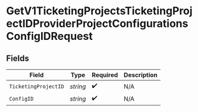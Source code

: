 # GetV1TicketingProjectsTicketingProjectIDProviderProjectConfigurationsConfigIDRequest


## Fields

| Field                | Type                 | Required             | Description          |
| -------------------- | -------------------- | -------------------- | -------------------- |
| `TicketingProjectID` | *string*             | :heavy_check_mark:   | N/A                  |
| `ConfigID`           | *string*             | :heavy_check_mark:   | N/A                  |